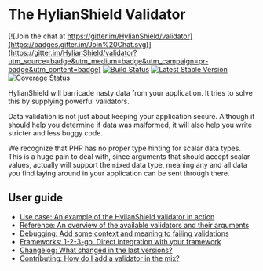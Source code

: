 # The HylianShield Validator

[![Join the chat at https://gitter.im/HylianShield/validator](https://badges.gitter.im/Join%20Chat.svg)](https://gitter.im/HylianShield/validator?utm_source=badge&utm_medium=badge&utm_campaign=pr-badge&utm_content=badge) [![Build Status](https://travis-ci.org/HylianShield/validator.png?branch=master)](https://travis-ci.org/HylianShield/validator) [![Latest Stable Version](https://poser.pugx.org/hylianshield/validator/v/stable.png)](https://packagist.org/packages/hylianshield/validator) [![Coverage Status](https://coveralls.io/repos/HylianShield/validator/badge.svg?branch=master&service=github)](https://coveralls.io/github/HylianShield/validator?branch=master)

HylianShield will barricade nasty data from your application. It tries to solve this by supplying powerful validators.

Data validation is not just about keeping your application secure. Although it should help you determine if data was malformed, it will also help you write stricter and less buggy code.

We recognize that PHP has no proper type hinting for scalar data types. This is a huge pain to deal with, since arguments that should accept scalar values, actually will support the `mixed` data type, meaning any and all data you find laying around in your application can be sent through there.

## User guide

- [Use case: An example of the HylianShield validator in action](USECASE.md)
- [Reference: An overview of the available validators and their arguments](REFERENCE.md)
- [Debugging: Add some context and meaning to failing validations](DEBUGGING.md)
- [Frameworks: 1-2-3-go. Direct integration with your framework](FRAMEWORKS.md)
- [Changelog: What changed in the last versions?](CHANGELOG.md)
- [Contributing: How do I add a validator in the mix?](CONTRIBUTING.md)
